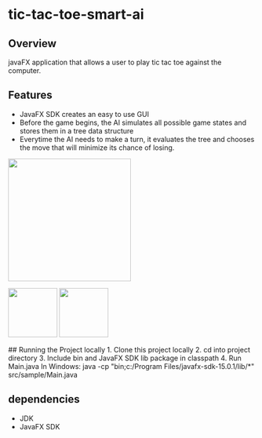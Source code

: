 # tic-tac-toe-smart-ai
## Overview 
javaFX application that allows a user to play tic tac toe against the computer.
## Features
- JavaFX SDK creates an easy to use GUI
- Before the game begins, the AI simulates all possible game states and stores them in a tree data structure
- Everytime the AI needs to make a turn, it evaluates the tree and chooses the move that will minimize its chance of losing.
<img src="https://github.com/duplessisk/tic-tac-toe-smart-ai/blob/main/images/photo1.PNG" width = "250"> 
<p float="left">
  <img src="https://github.com/duplessisk/tic-tac-toe-smart-ai/blob/main/images/photo1.PNG" width="100" />
  <img src="https://github.com/duplessisk/tic-tac-toe-smart-ai/blob/main/images/photo1.PNG" width="100" /> 
</p>
## Running the Project locally
1. Clone this project locally
2. cd into project directory
3. Include bin and JavaFX SDK lib package in classpath
4. Run Main.java  
   In Windows: java -cp "bin;c:/Program Files/javafx-sdk-15.0.1/lib/*" src/sample/Main.java  
   
## dependencies 
- JDK
- JavaFX SDK 
